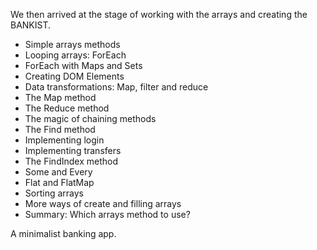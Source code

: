 We then arrived at the stage of working with the arrays and creating the BANKIST.

- Simple arrays methods
- Looping arrays: ForEach
- ForEach with Maps and Sets
- Creating DOM Elements
- Data transformations: Map, filter and reduce
- The Map method
- The Reduce method
- The magic of chaining methods
- The Find method
- Implementing login
- Implementing transfers
- The FindIndex method
- Some and Every
- Flat and FlatMap
- Sorting arrays
- More ways of create and filling arrays
- Summary: Which arrays method to use?

A minimalist banking app.

